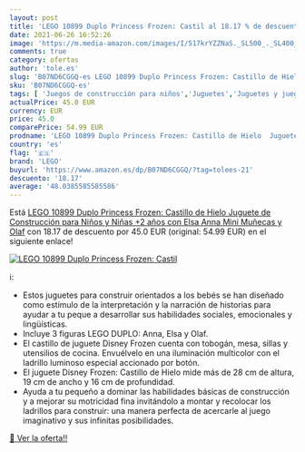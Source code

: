 ```yaml
---
layout: post
title: 'LEGO 10899 Duplo Princess Frozen: Castil al 18.17 % de descuento'
date: 2021-06-26 16:52:26
image: 'https://m.media-amazon.com/images/I/517krYZZNaS._SL500_._SL400_.jpg'
comments: true
category: ofertas
author: 'tole.es'
slug: 'B07ND6CGGQ-es LEGO 10899 Duplo Princess Frozen: Castillo de Hielo...'
sku: 'B07ND6CGGQ-es'
tags: [ 'Juegos de construcción para niños','Juguetes','Juguetes y juegos','lego', ]
actualPrice: 45.0 EUR
currency: EUR
price: 45.0
comparePrice: 54.99 EUR
prodname: 'LEGO 10899 Duplo Princess Frozen: Castillo de Hielo  Juguete de Construcción para Niños y Niñas +2 años con Elsa  Anna Mini Muñecas y Olaf'
country: 'es'
flag: '🇪🇸'
brand: 'LEGO'
buyurl: 'https://www.amazon.es/dp/B07ND6CGGQ/?tag=tolees-21'
descuento: '18.17'
average: '48.0385585585586'
---
```


Está [LEGO 10899 Duplo Princess Frozen: Castillo de Hielo  Juguete de Construcción para Niños y Niñas +2 años con Elsa  Anna Mini Muñecas y Olaf](https://www.amazon.es/dp/B07ND6CGGQ/?tag=tolees-21) con 18.17 de descuento por 45.0 EUR (original: 54.99 EUR) en el siguiente enlace!

[![LEGO 10899 Duplo Princess Frozen: Castil](https://m.media-amazon.com/images/I/517krYZZNaS._SL500_._SL400_.jpg)](https://www.amazon.es/dp/B07ND6CGGQ/?tag=tolees-21)

ℹ️:

- Estos juguetes para construir orientados a los bebés se han diseñado como estímulo de la interpretación y la narración de historias para ayudar a tu peque a desarrollar sus habilidades sociales, emocionales y lingüísticas.
- Incluye 3 figuras LEGO DUPLO: Anna, Elsa y Olaf.
- El castillo de juguete Disney Frozen cuenta con tobogán, mesa, sillas y utensilios de cocina. Envuélvelo en una iluminación multicolor con el ladrillo luminoso especial accionado por botón.
- El juguete Disney Frozen: Castillo de Hielo mide más de 28 cm de altura, 19 cm de ancho y 16 cm de profundidad.
- Ayuda a tu pequeño a dominar las habilidades básicas de construcción y a mejorar su motricidad fina invitándolo a montar y recolocar los ladrillos para construir: una manera perfecta de acercarle al juego imaginativo y sus infinitas posibilidades.

[🛒 Ver la oferta!!](https://www.amazon.es/dp/B07ND6CGGQ/?tag=tolees-21)

